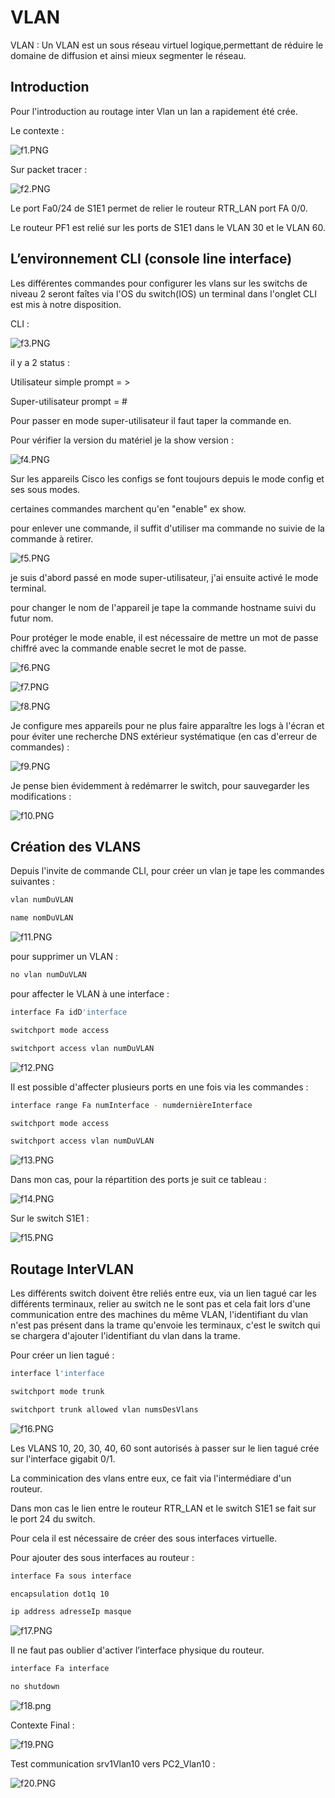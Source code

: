 #  VLAN

VLAN : Un VLAN est un sous réseau  virtuel logique,permettant de réduire le domaine de diffusion et ainsi mieux segmenter le réseau.

## Introduction 

Pour l'introduction au routage inter Vlan un lan a rapidement été crée.

Le contexte :

![f1.PNG](f1.PNG)

Sur packet tracer :

![f2.PNG](f2.PNG)

Le port Fa0/24 de S1E1 permet de relier le routeur RTR_LAN port FA 0/0.

Le routeur PF1 est relié sur les ports de S1E1 dans le VLAN 30 et le VLAN 60.

## L’environnement CLI (console line interface)

Les différentes commandes pour configurer les vlans sur les switchs de niveau 2 seront faîtes via l'OS du switch(IOS) un terminal dans l'onglet CLI est mis à notre disposition.

CLI :

![f3.PNG](f3.PNG)

il y a 2 status :

Utilisateur simple prompt = > 

Super-utilisateur prompt = #

Pour passer en mode super-utilisateur il faut taper la commande en.

Pour vérifier la version du matériel je la show version :

![f4.PNG](f4.PNG)


Sur les appareils Cisco les configs se font toujours depuis le mode config et ses sous modes.

certaines commandes marchent qu'en "enable" ex show.

pour enlever une commande, il suffit d'utiliser ma commande no suivie de la commande à retirer.



![f5.PNG](f5.PNG)

je suis d'abord passé en mode super-utilisateur, j'ai ensuite activé le mode terminal.

pour changer le nom de l'appareil je tape la commande hostname suivi du futur nom.

Pour protéger le mode enable, il est nécessaire de mettre un mot de passe chiffré avec la commande enable secret le mot de passe.

![f6.PNG](f6.PNG)

![f7.PNG](f7.PNG)

![f8.PNG](f8.PNG)

Je configure mes appareils pour ne plus faire apparaître les logs à l'écran et pour éviter une recherche DNS extérieur systématique (en cas d'erreur de commandes) :

![f9.PNG](f9.PNG)

Je pense bien évidemment à redémarrer le switch, pour sauvegarder les modifications :

![f10.PNG](f10.PNG)

## Création des VLANS

Depuis l'invite de commande CLI, pour créer un vlan je tape les commandes suivantes :

```sh
vlan numDuVLAN
```

```sh
name nomDuVLAN
```

![f11.PNG](f11.PNG)

pour supprimer un VLAN :

```sh
no vlan numDuVLAN
```

pour affecter le VLAN à une interface :

```sh
interface Fa idD'interface
```

```sh
switchport mode access 
```

```sh
switchport access vlan numDuVLAN 
```

![f12.PNG](f12.PNG)

Il est possible d'affecter plusieurs ports en une fois via les commandes :

```sh
interface range Fa numInterface - numdernièreInterface
```
```sh
switchport mode access 
```

```sh
switchport access vlan numDuVLAN 
```

![f13.PNG](f13.PNG)

Dans mon cas, pour la répartition des ports je suit ce tableau :

![f14.PNG](f14.PNG)

Sur le switch S1E1 :

![f15.PNG](f15.PNG)


## Routage InterVLAN

Les différents switch doivent être reliés entre eux, via un lien tagué car les différents terminaux, relier au switch ne le sont pas et cela fait lors d'une communication entre des machines du même VLAN,  l'identifiant du vlan n'est pas présent dans la trame qu'envoie les terminaux, c'est le switch qui se chargera  d'ajouter l'identifiant du vlan dans la trame. 

Pour créer un lien tagué :

```sh
interface l'interface
```
```sh
switchport mode trunk
```

```sh
switchport trunk allowed vlan numsDesVlans
```

![f16.PNG](f16.PNG)

Les VLANS 10, 20, 30, 40, 60 sont autorisés à passer sur le lien tagué crée sur l'interface gigabit 0/1.

La comminication des vlans entre eux, ce fait via l'intermédiare d'un routeur.

Dans mon cas le lien entre le routeur RTR_LAN et le switch S1E1 se fait sur le port 24 du switch.

Pour cela il est nécessaire de créer des sous interfaces virtuelle.

Pour ajouter des sous interfaces au routeur :

```sh
interface Fa sous interface
```

```sh
encapsulation dot1q 10
```
```sh
ip address adresseIp masque
```
![f17.PNG](f17.PNG)


Il ne faut pas oublier d'activer l’interface physique du routeur.

```sh
interface Fa interface
```

```sh
no shutdown
```

![f18.png](f18.png)

Contexte Final :

![f19.PNG](f19.PNG)

Test communication srv1Vlan10 vers PC2_Vlan10 :

![f20.PNG](f20.PNG)
